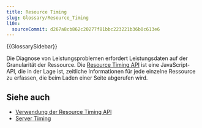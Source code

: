 ```yaml
---
title: Resource Timing
slug: Glossary/Resource_Timing
l10n:
  sourceCommit: d267a8cb862c20277f81bbc223221b36b0c613e6
---
```


{{GlossarySidebar}}

Die Diagnose von Leistungsproblemen erfordert Leistungsdaten auf der Granularität der Ressource. Die [Resource Timing API](/de/docs/Web/API/Performance_API/Resource_timing) ist eine JavaScript-API, die in der Lage ist, zeitliche Informationen für jede einzelne Ressource zu erfassen, die beim Laden einer Seite abgerufen wird.

## Siehe auch

- [Verwendung der Resource Timing API](/de/docs/Web/API/Performance_API/Resource_timing)
- [Server Timing](https://www.w3.org/TR/server-timing/)
